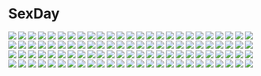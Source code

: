 # SexDay
![](https://konachan.com/image/2a9fb4fb145ad0cae971ff703a4afe21/Konachan.com%20-%2045278%20kamikita_komari%20little_busters%21%20white.jpg)
![](https://konachan.com/jpeg/14fb6b05a1a5485616049b5f7054b9cf/Konachan.com%20-%20230852%20animal_ears%20lpip.jpg)
![](https://konachan.com/image/a34d64b7b890b9a5eb84f396a32f612e/Konachan.com%20-%20162637%20bou_nin%20city%20clouds%20motorcycle%20original%20scenic%20sky%20stars.jpg)
![](https://konachan.com/image/ba5841d29b05ab665621945dd5c8aad2/Konachan.com%20-%20176649%20animal%20blush%20censored%20cunnilingus%20fingering%20isshiki_akane%20isshiki_kenjirou%20michairu%20pussy%20pussy_juice%20red_hair%20vividred_operation%20wet%20yuri.jpg)
![](https://konachan.com/image/f121a0054a06fc47404dc31a9552ae9c/Konachan.com%20-%20284042%20blonde_hair%20blush%20breasts%20long_hair%20navel%20nipples%20nude%20orange_heart%20purple_eyes%20tennouboshi_uzume%20the_hermit%20thighhighs%20twintails.jpg)
![](https://konachan.com/jpeg/65346d8a2fa042472d91aff763177e99/Konachan.com%20-%20130726%20airi_%28quilt%29%20animal%20bed%20bird%20carnelian%20quilt.jpg)
![](https://konachan.com/image/035c04484036c267e61018a6053c4e7c/Konachan.com%20-%2011218%20tagme.jpg)
![](https://konachan.com/image/f3e5cfd0312f0ba1ae69e6a35ec343b8/Konachan.com%20-%20106739%20animal_ears%20tagme%20tail%20taka_tony%20third-party_edit.jpg)
![](https://konachan.com/image/8e4a1c5089857baf216fd339cbc2631f/Konachan.com%20-%2018931%20ayanami_rei%20blood%20kobayashi_yuji%20neon_genesis_evangelion%20red.jpg)
![](https://konachan.com/image/fe51ed364b6622cbc85461242778edb5/Konachan.com%20-%2044519%20brown_eyes%20brown_hair%20drink%20misaka_mikoto%20school_uniform%20short_hair%20skirt%20sky%20socks%20to_aru_majutsu_no_index%20watermark%20windmill.jpg)
![](https://konachan.com/image/dd42f73aa8c1d02a578d151bd6d38fa1/Konachan.com%20-%2033497%20tagme.jpg)
![](https://konachan.com/image/aefcbca22fa0957790e9df36c6018ef7/Konachan.com%20-%2019599%20alvis_hamilton%20last_exile%20lavie_head.jpg)
![](https://konachan.com/image/0aea298a1ad2cf53a6abf713d239645d/Konachan.com%20-%20159892%20aliceword%20cat_smile%20hatsune_miku%20kagamine_len%20kagamine_rin%20male%20school_uniform%20vocaloid%20zettai_ryouiki.jpg)
![](https://konachan.com/jpeg/de85e24321b2ad11152a13390aaf414b/Konachan.com%20-%20202774%20anus%20ass%20benifuji_yuria%20blue_eyes%20blush%20censored%20clochette%20cum%20game_cg%20long_hair%20nipples%20nude%20oshiki_hitoshi%20pink_hair%20pussy%20pussy_juice%20twintails.jpg)
![](https://konachan.com/image/7f68a662666c471cd8e5d0833f3dab11/Konachan.com%20-%20138686%20flowers%20mizu_asato%20original%20rain%20school_uniform%20water.jpg)
![](https://konachan.com/jpeg/1e8b67730fde16770f93def31f552bcd/Konachan.com%20-%20279561%20bikini%20blush%20braids%20brown_hair%20camera%20erect_nipples%20hiiragi_yuuichi%20navel%20phone%20red_eyes%20swimsuit%20thighhighs%20third-party_edit%20white.jpg)
![](https://konachan.com/image/6a2e465953a0a0a7b246e5706d5d74bd/Konachan.com%20-%2051977%20flandre_scarlet%20touhou%20uki%20vampire%20wings.jpg)
![](https://konachan.com/jpeg/b83a8b6453e208d972e3dc50a01608bd/Konachan.com%20-%2025812%20fate_%28series%29%20fate_stay_night%20matou_sakura%20petals%20tohsaka_rin.jpg)
![](https://konachan.com/jpeg/7e245f4ad05867334a394cbf0cd60cd1/Konachan.com%20-%20265285%20astralair_no_shiroki_towa%20favorite%20game_cg%20japanese_clothes%20miko%20shida_kazuhiro%20third-party_edit%20yuuki_%28astralair_no_shiroki_towa%29.jpg)
![](https://konachan.com/image/25a6d32d5029473fce436122d7e0d174/Konachan.com%20-%20177318%20blonde_hair%20blue_eyes%20breasts%20chain%20cherrypin%20cleavage%20flowers%20long_hair%20original%20petals%20rose%20shackles%20thighhighs.jpg)
![](https://konachan.com/image/ecf6a4c5d75c07f69aee1c650d915bb9/Konachan.com%20-%2096148%20green_eyes%20green_hair%20hatsune_miku%20long_hair%20sky%20thighhighs%20twintails%20vocaloid.jpg)
![](https://konachan.com/image/0fb920570591ab9ad9724802de674361/Konachan.com%20-%20166658%2047agdragon%20ass%20bikini_top%20black_hair%20black_rock_shooter%20blue_eyes%20gloves%20headphones%20kuroi_mato%20long_hair%20ribbons%20scar%20twintails.jpg)
![](https://konachan.com/image/c12139ca25955ffa5b6be707e87b91e2/Konachan.com%20-%2049413%20akiyama_mio%20k-on%21.jpg)
![](https://konachan.com/image/0dc58df1d85b83a3183529e6f723a406/Konachan.com%20-%20108179%20aqua_eyes%20blue_hair%20hatsune_miku%20long_hair%20vocaloid.jpg)
![](https://konachan.com/jpeg/c808970c8094aa3f9dc6197ea47a2e64/Konachan.com%20-%2035046%20macross%20macross_frontier%20ranka_lee%20vector.jpg)
![](https://konachan.com/image/bafe7d9c31c5a2f1fdd1e35866c10285/Konachan.com%20-%2045032%20asahina_mikuru%20group%20koizumi_itsuki%20kyon%20maid%20male%20nagato_yuki%20suzumiya_haruhi%20suzumiya_haruhi_no_yuutsu.jpg)
![](https://konachan.com/jpeg/c1701c8abb987196a8810537f48d3a7c/Konachan.com%20-%20218568%20black_hair%20blue_eyes%20blue_hair%20bodysuit%20brown_hair%20game_cg%20kneehighs%20male%20nagaoka_souun%20nitroplus%20ponytail%20shorts%20skirt%20tokyo_necro%20yellow_eyes.jpg)
![](https://konachan.com/jpeg/22f9b3ad2875ab925a22ce0c5b110637/Konachan.com%20-%20306476%20blonde_hair%20blush%20cameltoe%20long_hair%20navel%20no_bra%20original%20panties%20panty_pull%20ribbons%20scan%20see_through%20skirt_lift%20sousouman%20thighhighs%20underwear.jpg)
![](https://konachan.com/image/e2ef7539ee865fa729382978b6915353/Konachan.com%20-%20226017%20miyase_mahiro%20original.jpg)
![](https://konachan.com/image/8b022c9b020581865403f549593c1948/Konachan.com%20-%20140701%20animal%20blue_eyes%20butterfly%20clouds%20flowers%20green_hair%20hat%20kochiya_sanae%20long_hair%20miyase_mahiro%20petals%20rabbit%20ribbons%20skirt%20sky%20snake%20sunflower%20touhou.jpg)
![](https://konachan.com/jpeg/e98929fc640ddbaf5cfc69bd80beb352/Konachan.com%20-%20245397%20annin_doufu%20brown_hair%20building%20city%20clouds%20honda_mio%20idolmaster%20necklace%20park%20short_hair%20shorts%20skirt%20sky%20water%20yellow_eyes.jpg)
![](https://konachan.com/jpeg/9ac669a081bdd0472252e7813c5b5be6/Konachan.com%20-%2063075%20konno_makoto%20mamiya_chiaki%20toki_wo_kakeru_shoujo%20transparent.jpg)
![](https://konachan.com/image/2bfef3746643061723a504814e2e2a18/Konachan.com%20-%2092816%20bed%20blue_eyes%20breasts%20brown_hair%20chiri_%28atlanta%29%20cleavage%20open_shirt%20original%20thighhighs.jpg)
![](https://konachan.com/image/0ad00761ab08e90115d6ac4912c9cbc7/Konachan.com%20-%2040961%20shakugan_no_shana%20sword%20weapon.jpg)
![](https://konachan.com/image/7575374a0f690cc8c336a4b77413132f/Konachan.com%20-%2053219%20bra%20cum%20kurono_kurumu%20rosario%2Bvampire%20saipaco%20sex%20underwear.jpg)
![](https://konachan.com/jpeg/643c92b746be789d8cb2993b426c2f38/Konachan.com%20-%20116841%20g_yuusuke%20game_cg%20kajiri_kamui_kagura%20kujou_shiori%20mibu_soujirou.jpg)
![](https://konachan.com/image/6d04e42085a959a5e5784fb1a148e8b7/Konachan.com%20-%20170164%20blonde_hair%20long_hair%20realistic%20ribbons%20sakuya_tsuitachi%20school_swimsuit%20skintight%20swimsuit%20wet%20white.jpg)
![](https://konachan.com/image/1b4f4137b99979ceabd191419c91c7f1/Konachan.com%20-%2075709%20kagamine_rin%20katana%20sword%20vocaloid%20weapon%20wings.jpg)
![](https://konachan.com/image/1c71156050d625cc29e8660e657c65b4/Konachan.com%20-%2013915%20blue_hair%20dress%20kisaragi_sarasa%20long_hair%20ribbons%20sorairo_no_organ%20ueda_ryou%20vector%20yellow_eyes.jpg)
![](https://konachan.com/image/577cad8b9753165b1eb43c865e0d6cfa/Konachan.com%20-%20188041%20bra%20original%20panties%20stormcow%20tagme%20underwear.jpg)
![](https://konachan.com/jpeg/2704309cab16a6d07a93fdac6a6af825/Konachan.com%20-%20105320%20aqua_eyes%20blush%20breast_hold%20breasts%20censored%20game_cg%20gekitama%21%20natsuki_shuri%20nipples%20nude%20pussy%20towel%20tsukahara_yurina.jpg)
![](https://konachan.com/jpeg/138203dc5aef62383568bf8d6e3913e7/Konachan.com%20-%20293441%202girls%20blush%20censored%20close%20dark_skin%20game_cg%20green_eyes%20nishiki_marina%20orc_soft%20penis%20purple_eyes%20sakura_rui%20shikijou_kyoudan%20sumeragi_kohaku.jpg)
![](https://konachan.com/image/c078adafe15a0261fd7580d38e85dbc4/Konachan.com%20-%20244880%20aqua_eyes%20blood%20blue_hair%20dress%20feathers%20original%20tokiti%20wings.jpg)
![](https://konachan.com/jpeg/78aab0c2693ead41c7d17be5ce73d49a/Konachan.com%20-%20103835%20black_hair%20blush%20game_cg%20lolita_fashion%20luna_lia%20mecha-con%21%20navel%20onomatope%2A%20panties%20purple_eyes%20skirt%20skirt_lift%20twintails%20underwear%20yatake_tsubaki.jpg)
![](https://konachan.com/jpeg/2365b9f63fd3a67e8f589f0a68c80721/Konachan.com%20-%20279045%202girls%20blush%20close%20green_eyes%20green_hair%20hat%20headband%20komeiji_satori%20loli%20purple_eyes%20purple_hair%20scarf%20short_hair%20shoujo_ai%20touhou%20unory%20wink.jpg)
![](https://konachan.com/image/c855654388218f0cb131ea683f79c24b/Konachan.com%20-%20298146%20armor%20breasts%20cleavage%20couch%20crown%20dress%20garter_belt%20ghostblade%20gray_hair%20long_hair%20necklace%20pointed_ears%20ponytail%20realistic%20stockings%20thighhighs%20wlop.jpg)
![](https://konachan.com/image/fd13130db3e4ce9424a03769ed6cdbdd/Konachan.com%20-%20193295%20anthropomorphism%20brown_eyes%20brown_hair%20haruna_%28kancolle%29%20headdress%20japanese_clothes%20long_hair%20miko%20oki_%28koi0koi%29%20skirt%20thighhighs%20zettai_ryouiki.jpg)
![](https://konachan.com/image/6c5b3dd6119dc7e43b00a358601d4169/Konachan.com%20-%20166702%20breasts%20butterfly%20cleavage%20green_hair%20hat%20moon%20necklace%20patipat_asavasena%20short_hair%20yellow%20yellow_eyes.jpg)
![](https://konachan.com/image/24c8f3251b5f0c9fccf477a4411e7a2d/Konachan.com%20-%20261736%20anthropomorphism%20bearn%20long_hair%20onceskylark%20red_hair%20school_uniform%20skirt%20thighhighs%20white%20yellow_eyes%20zhanjian_shaonu.jpg)
![](https://konachan.com/image/b55058c16dafcd6bce6f736439c2652d/Konachan.com%20-%2055581%20hatsune_miku%20long_hair%20polychromatic%20twintails%20vocaloid%20weapon%20xilla.jpg)
![](https://konachan.com/image/c2b2f36c64ce1b49325a256ec045bf62/Konachan.com%20-%20237022%20aliasing%20aqua_eyes%20aqua_hair%20breasts%20foo_midori%20japanese_clothes%20kimono%20long_hair%20original%20vocaloid%20watermark.jpg)
![](https://konachan.com/jpeg/b58d79079ff0a1be60831704b0982fff/Konachan.com%20-%20268594%20akame%20book%20dress%20drink%20ef%20fan%20food%20gloves%20group%20hat%20hyouka%20k-on%21%20katana%20knife%20night%20piano%20scythe%20shana%20stairs%20sword%20tomie%20touhou%20un-go%20violin%20wink.jpg)
![](https://konachan.com/jpeg/d7f5d022370f1f9cae6168fa58146124/Konachan.com%20-%20163071%20hatsune_miku%20shinoyu%20vocaloid.jpg)
![](https://konachan.com/image/90e9e2ab020c24a6b1154a1b0fab946c/Konachan.com%20-%20210815%207th_dragon_2020%20aqua_eyes%20aqua_hair%20clouds%20glasses%20hatsune_miku%20sky%20thighhighs%20toki_kiritsu%20vocaloid.jpg)
![](https://konachan.com/image/a7230b81d42e95d3d8ebea0bc284f490/Konachan.com%20-%20123305%20book%20catbell%20hat%20long_hair%20patchouli_knowledge%20touhou.jpg)
![](https://konachan.com/jpeg/518d326abe81194599472eeb5ac0e74c/Konachan.com%20-%20257156%20animal%20forest%20manino_%28mofuritaionaka%29%20original%20reflection%20scenic%20tree%20water.jpg)
![](https://konachan.com/image/5e85ac12e100a90c3c634a1a57f1f3a4/Konachan.com%20-%20225739%20aqua_eyes%20blush%20breasts%20brown_hair%20kneehighs%20komone_ushio%20love_live%21_sunshine%21%21%20phone%20rainbow%20school_uniform%20short_hair%20watanabe_you.jpg)
![](https://konachan.com/image/fd95ed0c051bc43993287481f7c52e91/Konachan.com%20-%2016895%20anthropomorphism%20os-tan%20windows%20xp.jpg)
![](https://konachan.com/image/f47901363b3017f5c1e77d0c527f59a3/Konachan.com%20-%2037763%20aqua_eyes%20aqua_hair%20hatsune_miku%20thighhighs%20tie%20twintails%20vocaloid.jpg)
![](https://konachan.com/image/13f9dd37ffaf3d7aa95070b476eace85/Konachan.com%20-%20264257%20ass%20blue_hair%20breast_hold%20brown_hair%20gray_hair%20horns%20long_hair%20navel%20nekojira%20nipples%20nude%20orange_eyes%20original%20panties%20short_hair%20topless%20underwear.jpg)
![](https://konachan.com/image/6b4e4c0b818f37ace931303242ac1b1f/Konachan.com%20-%20178899%20akibakeisena%20original%20train.jpg)
![](https://konachan.com/image/8c45e25a9be87c20c620c922fda3ea27/Konachan.com%20-%20111343%20animal_ears%20black_hair%20blue_eyes%20braids%20brown_hair%20catgirl%20dress%20group%20hat%20maid%20pantyhose%20phone%20pink_hair%20red_hair%20steins%3Bgate%20twintails%20yellow_eyes.jpg)
![](https://konachan.com/jpeg/843dc04f4b15c8c543eeaad2fa3d92d9/Konachan.com%20-%2046985%20blue_eyes%20blue_hair%20bow%20brown_eyes%20brown_hair%20glasses%20japanese_clothes%20long_hair%20miko%20red_eyes%20red_hair%20short_hair%20time_leap.jpg)
![](https://konachan.com/image/d21f168b4739a9264dadf083147e0f0c/Konachan.com%20-%20173227%20anthropomorphism%20ass%20blush%20brown_hair%20fumizuki_%28kancolle%29%20gun%20kantai_collection%20kneehighs%20red_eyes%20school_uniform%20skirt%20usagi_ink%20weapon%20white.jpg)
![](https://konachan.com/image/f1d150a6e043df59f1c2b5ee6e3c7ccc/Konachan.com%20-%20189669%20all_you_need_is_kill%20johnson_zhuang%20kiriya_keiji%20vrataski_rita.jpg)
![](https://konachan.com/image/d40ccd58fb49ed74d4ca76aecef56539/Konachan.com%20-%206316%20amami_haruka%20hagiwara_yukiho%20idolmaster%20idolmaster_xenoglossia%20minase_iori%20school_uniform.jpg)
![](https://konachan.com/jpeg/7b9f53a03cc5f32eabcde83aad70ffc9/Konachan.com%20-%20291247%20bloomers%20blue_eyes%20blue_hair%20blush%20boots%20bow%20bubbles%20building%20chain%20city%20corset%20cropped%20inhoya2000%20long_hair%20twintails%20underwater%20vocaloid%20water.jpg)
![](https://konachan.com/jpeg/089f1d17aee669e16bfe7e78fe248594/Konachan.com%20-%2051817%20darker_than_black%20kayanuma_kiko%20otsuka_mayu%20yin.jpg)
![](https://konachan.com/jpeg/89fdf70e9549130629a9283faab303ab/Konachan.com%20-%20149152%20bed%20chuning_lover%20close%20game_cg%20koso%20kurosu_kanade%20sugar_house.jpg)
![](https://konachan.com/jpeg/5551af7829b36a4c5232393d82480ed9/Konachan.com%20-%20244701%20ass%20blonde_hair%20blush%20bra%20braids%20breasts%20brown_eyes%20cum%20haxtutari%20ohara_mari%20school_uniform%20short_hair%20skirt%20thighhighs%20underwear.jpg)
![](https://konachan.com/image/e8cbe8a6fd8dad2f50a562d3cc8cf4d3/Konachan.com%20-%2040917%20apron%20nanase_aoi%20wink.jpg)
![](https://konachan.com/jpeg/4f626a4b0771eef4718e48c3140fa208/Konachan.com%20-%20226646%20bell%20black_hair%20bow%20flowers%20headdress%20japanese_clothes%20kimono%20lolita_fashion%20long_hair%20original%20red_eyes%20rubi-sama.jpg)
![](https://konachan.com/jpeg/5e72a47f979d68795966e15eb8964ee6/Konachan.com%20-%20155348%20vampire_knight%20yuuki_cross.jpg)
![](https://konachan.com/image/932cdbaa433f994d5885cd204220f3c5/Konachan.com%20-%2039858%20lovely_idol%20nishimata_aoi%20tagme.jpg)
![](https://konachan.com/jpeg/76e6f8b06c15d4ac108635ab68cede22/Konachan.com%20-%20139743%20astronauts%20blue_hair%20blush%20breast_grab%20brown_hair%20erect%21%20game_cg%20gloves%20horns%20long_hair%20piromizu%20pointed_ears%20purple_eyes%20short_hair%20wings.jpg)
![](https://konachan.com/jpeg/c0b80a037ae28dd2dd40c7e9ee03b023/Konachan.com%20-%20170951%20blush%20breasts%20brown_hair%20green_eyes%20kk-sk-ray%20navel%20nipples%20short_hair%20swimsuit%20white.jpg)
![](https://konachan.com/image/f8eb0dc236cd9b427d951929d540789f/Konachan.com%20-%20230906%20ass%20bloomers%20blush%20breasts%20green_eyes%20green_hair%20gym_uniform%20kochiya_sanae%20long_hair%20navel%20nipples%20no_bra%20shirt_lift%20takeponi%20thighhighs%20touhou.jpg)
![](https://konachan.com/image/1cf7b037bf26c821f5174cdc809f1d73/Konachan.com%20-%2049749%20akiyama_mio%20guitar%20instrument%20k-on%21.jpg)
![](https://konachan.com/jpeg/5f514b7d3857b4cdec3ec6ed240b565f/Konachan.com%20-%208748%20cat_smile%20close%20kogami_akira%20lucky_star%20pink_hair%20yellow_eyes.jpg)
![](https://konachan.com/image/9fc076cd78c69ef4905d1af7ff63b227/Konachan.com%20-%2051373%20ayase_midori%20hieda_no_akyuu%20touhou.jpg)
![](https://konachan.com/image/bf0ed489441768b9682fd9cb6e5207dc/Konachan.com%20-%2091288%202girls%20blonde_hair%20blue_eyes%20christmas%20kuzuhara_kazuya%20snow.jpg)
![](https://konachan.com/image/ee23d94d6093b56d56c513fc7a041a1f/Konachan.com%20-%20192562%20blonde_hair%20blush%20breasts%20cleavage%20miko%2B%20original%20white%20yellow_eyes.jpg)
![](https://konachan.com/image/8f938e7ad7c82e016ad775d2f9f170b1/Konachan.com%20-%20219366%20brown_hair%20gia%20original%20purple_eyes%20signed%20white.jpg)
![](https://konachan.com/jpeg/f31b12e35ac093ed00fad2d6727a257b/Konachan.com%20-%2099032%20blush%20chibi%20food%20hina_hina%20long_hair%20mahou_shoujo_madoka_magica%20ponytail%20red_eyes%20red_hair%20sakura_kyouko%20taiyaki%20thighhighs.jpg)
![](https://konachan.com/image/b9417f7599844a5a9a3c6e3a3e25ac57/Konachan.com%20-%20297676%202girls%20aqua_eyes%20aqua_hair%20blonde_hair%20blue_eyes%20clouds%20%23compass%20gloves%20haneru%20hatsune_miku%20long_hair%20thighhighs%20twintails%20violetta_noire%20vocaloid.jpg)
![](https://konachan.com/image/8cc7d65eacf7b803ba8bc1e649867980/Konachan.com%20-%20243646%202girls%20animal%20breasts%20clouds%20fate_grand_order%20fate_%28series%29%20mash_kyrielight%20nikek96%20orange_hair%20pink_eyes%20pink_hair%20scarf%20short_hair%20sky%20yellow_eyes.jpg)
![](https://konachan.com/image/4d9ab91289a49e041bed384721a4f7cb/Konachan.com%20-%2039164%20colorful_dot%20glasses%20tagme.jpg)
![](https://konachan.com/jpeg/19b1473cbf6d858b406e32eda3938ddd/Konachan.com%20-%20147199%20anus%20ass%20ass_grab%20brown_hair%20censored%20chikotam%20cum%20game_cg%20koiiro_marriage%20marmalade%20morikawa_mihono%20penis%20pink_eyes%20pussy%20sex%20thighhighs.jpg)
![](https://konachan.com/jpeg/c0ae09932d243c7e1b31bab02b4fea16/Konachan.com%20-%20272005%20aliasing%20blonde_hair%20blush%20book%20cherry%20dress%20drink%20flowers%20food%20fruit%20necklace%20original%20pink_eyes%20see_through%20short_hair%20summer_dress%20wristwear.jpg)
![](https://konachan.com/jpeg/94a4a514bfee7de2c8d2a86412e00906/Konachan.com%20-%20278780%20azur_lane%20blush%20bow%20breasts%20dress%20elbow_gloves%20gloves%20long_hair%20nipples%20no_bra%20panty_pull%20purple_eyes%20purple_hair%20summer_dress%20thighhighs.jpg)
![](https://konachan.com/image/932b3ff4104314043c7e61b54f5bf8af/Konachan.com%20-%20152472%202girls%20blonde_hair%20blush%20flowers%20headdress%20hug%20kagerou_project%20kozakura_mary%20kozakura_shion%20long_hair%20necklace%20petals%20vocaloid%20wannyanpu%20white_hair.jpg)
![](https://konachan.com/jpeg/a05994aeea34037f8b840b7745adc921/Konachan.com%20-%20294230%20animal_ears%20blush%20boat%20building%20city%20gray_hair%20green_hair%20long_hair%20orange_eyes%20original%20red_eyes%20scenic%20short_hair%20stairs%20teikoku_shounen%20water.jpg)
![](https://konachan.com/jpeg/9a283b7299c8f91bc05678b4eed4b807/Konachan.com%20-%20111747%20hatsune_miku%20satou_%28una-vittima%29%20thighhighs%20twintails%20vocaloid%20zettai_ryouiki.jpg)
![](https://konachan.com/image/e6bc422f4dec15ed0baba035df9841a4/Konachan.com%20-%2081235%20dmyo%20hatsune_miku%20headphones%20thighhighs%20twintails%20vocaloid.jpg)
![](https://konachan.com/jpeg/9fc270329e0a8967b9c423193dd2245d/Konachan.com%20-%20239970%20anus%20aqua_eyes%20ass%20breasts%20glasses%20green_hair%20hatsune_miku%20huyase%20long_hair%20thighhighs%20twintails%20vocaloid.jpg)
![](https://konachan.com/image/d1fa95142a87321b601a7075de06a17c/Konachan.com%20-%2055201%20aqua_hair%20hatsune_miku%20headphones%20long_hair%20skirt%20tattoo%20thighhighs%20tie%20twintails%20vocaloid.jpg)
![](https://konachan.com/image/2ee6652b82f7eec371f92fbc0d3a2a75/Konachan.com%20-%2066075%20tagme.jpg)
![](https://konachan.com/image/4a713379f95ec5526400d8f231eeb0e2/Konachan.com%20-%2081945%20barefoot%20nia_teppelin%20panties%20tengen_toppa_gurren_lagann%20underwear%20white.jpg)
![](https://konachan.com/jpeg/f6ee2d9a34c94e1b2f2a1b9974765617/Konachan.com%20-%20213145%20aliasing%20animal%20bird%20japanese_clothes%20kimono%20leaves%20purple_hair%20red_eyes%20ryosios%20short_hair%20sukuna_shinmyoumaru%20touhou%20wolf.jpg)
![](https://konachan.com/image/108c4e7e0c1deeb700352b83ff2cc382/Konachan.com%20-%2044830%20hatsune_miku%20vocaloid.jpg)
